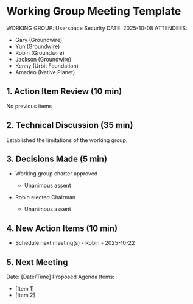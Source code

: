 # Working Group Meeting Template

WORKING GROUP: Userspace Security
DATE: 2025-10-08
ATTENDEES:

- Gary (Groundwire)
- Yun (Groundwire)
- Robin (Groundwire)
- Jackson (Groundwire)
- Kenny (Urbit Foundation)
- Amadeo (Native Planet)

## 1. Action Item Review (10 min)

No previous items

## 2. Technical Discussion (35 min)

Established the limitations of the working group.

## 3. Decisions Made (5 min)

- Working group charter approved
  - Unanimous assent

- Robin elected Chairman
  - Unanimous assent

## 4. New Action Items (10 min)

- Schedule next meeting(s) - Robin - 2025-10-22

## 5. Next Meeting

Date: [Date/Time]
Proposed Agenda Items:
- [Item 1]
- [Item 2]

